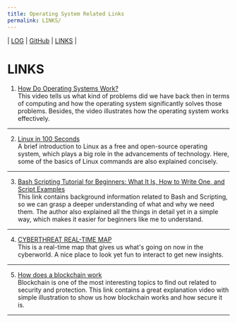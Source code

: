 ```yaml
---
title: Operating System Related Links
permalink: LINKS/
---
```

| [LOG](TXT/mylog.txt) |
[GitHub](https://github.com/ArdhitoN/os222) |
[LINKS](https://ArdhitoN.github.io/os222/LINKS/) |

# LINKS

1. [How Do Operating Systems Work?](https://www.youtube.com/watch?v=GjNp0bBrjmU) <br>
This video tells us what kind of problems did we have back then in terms of computing and how the operating system significantly solves those problems. Besides, the video illustrates how the operating system works effectively. 
<hr>

2. [Linux in 100 Seconds](https://www.youtube.com/watch?v=rrB13utjYV4) <br>
A brief introduction to Linux as a free and open-source operating system, which plays a big role in the advancements of technology. Here, some of the basics of Linux commands are also explained concisely.
<hr>

3. [Bash Scripting Tutorial for Beginners: What It Is, How to Write One, and Script Examples](https://www.hostinger.com/tutorials/bash-function-tutorial-with-examples/) <br>
This link contains background information related to Bash and Scripting, so we can grasp a deeper understanding of what and why we need them. The author also explained all the things in detail yet in a simple way, which makes it easier for beginners like me to understand.
<hr>

4. [CYBERTHREAT REAL-TIME MAP](https://cybermap.kaspersky.com/)<br>
This is a real-time map that gives us what's going on now in the cyberworld. A nice place to look yet fun to interact to get new insights.
<hr>

5. [How does a blockchain work](https://www.youtube.com/watch?v=SSo_EIwHSd4) <br>
Blockchain is one of the most interesting topics to find out related to security and protection. This link contains a great explanation video with simple illustration to show us how blockchain works and how secure it is.
<hr>
